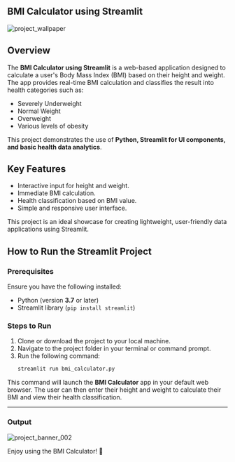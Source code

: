 ## BMI Calculator using Streamlit
![project_wallpaper](https://github.com/user-attachments/assets/77981fd4-feba-4ab4-8cf6-10f792135c87)



## **Overview**
The **BMI Calculator using Streamlit** is a web-based application designed to calculate a user's Body Mass Index (BMI) based on their height and weight. The app provides real-time BMI calculation and classifies the result into health categories such as:

- Severely Underweight
- Normal Weight
- Overweight
- Various levels of obesity

This project demonstrates the use of **Python, Streamlit for UI components, and basic health data analytics**.

## **Key Features**
- Interactive input for height and weight.
- Immediate BMI calculation.
- Health classification based on BMI value.
- Simple and responsive user interface.

This project is an ideal showcase for creating lightweight, user-friendly data applications using Streamlit.

## **How to Run the Streamlit Project**

### **Prerequisites**
Ensure you have the following installed:
- Python (version **3.7** or later)
- Streamlit library (`pip install streamlit`)

### **Steps to Run**
1. Clone or download the project to your local machine.
2. Navigate to the project folder in your terminal or command prompt.
3. Run the following command:
   ```sh
   streamlit run bmi_calculator.py
   ```

This command will launch the **BMI Calculator** app in your default web browser. The user can then enter their height and weight to calculate their BMI and view their health classification.

---

### **Output**
![project_banner_002](https://github.com/user-attachments/assets/023aa297-2587-4377-ba1a-55aa8370b22b)

Enjoy using the BMI Calculator! 🚀
